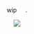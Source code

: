 <p align=center> wip⠀⠀. <p align=center>

<p align="center">
  <img src="https://64.media.tumblr.com/ad2d9616220ab45ca69be83c83d5477f/557d53eadf3e6175-38/s1280x1920/2362d450fc9c8671464a59bf7c3655c7556f9fcd.pnj"/>
</p>
